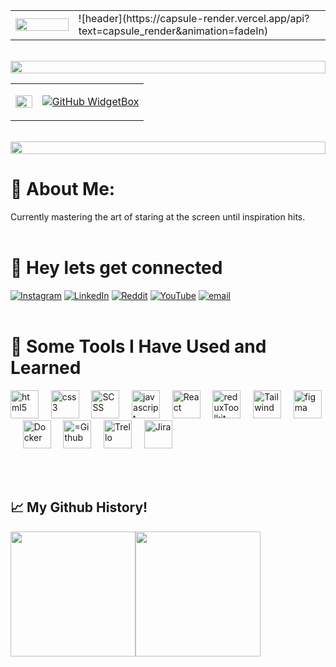 <div align="center">
  <table>
    <tr>
      <td width="20%">
        <img src="https://i.giphy.com/3NjABnBOieYQE4BpkP.webp" width="100%" style="border: none;" />
      </td>
      <td width="80%" style="border: none;">
![header](https://capsule-render.vercel.app/api?text=capsule_render&animation=fadeIn)
      </td>
    </tr>
  </table>
</div>
<br>
<img src="https://i.imgur.com/dBaSKWF.gif" height="20" width="100%">

<div align="center">
  <table>
    <tr>
      <td width="20%">
        <img src="https://i.giphy.com/3NjABnBOieYQE4BpkP.webp" width="100%" style="border: none;" />
      </td>
      <td width="80%" style="border: none;">
<div>

[![GitHub WidgetBox](https://github-widgetbox.vercel.app/api/profile?username=sanishkarkee&data=followers,repositories,stars,commits&theme=metropolis)](https://github.com/sanishkarkee)
</div>
      </td>
    </tr>
  </table>
</div>
<br>
<img src="https://i.imgur.com/dBaSKWF.gif" height="20" width="100%">

# 💫 About Me:
Currently mastering the art of staring at the screen until inspiration hits. 
<br><br>

# 💬 Hey lets get connected
[![Instagram](https://img.shields.io/badge/Instagram-%23E4405F.svg?logo=Instagram&logoColor=white)](https://instagram.com/sanishkarki007) [![LinkedIn](https://img.shields.io/badge/LinkedIn-%230077B5.svg?logo=linkedin&logoColor=white)](https://linkedin.com/in/sanish-karki-680249148) [![Reddit](https://img.shields.io/badge/Reddit-%23FF4500.svg?logo=Reddit&logoColor=white)](https://reddit.com/user/Ambitious_Occasion_9) [![YouTube](https://img.shields.io/badge/YouTube-%23FF0000.svg?logo=YouTube&logoColor=white)](https://youtube.com/@@simplifiedfactzz) [![email](https://img.shields.io/badge/Email-D14836?logo=gmail&logoColor=white)](mailto:s.karki1994@gmail.com) 
<br><br>
# 🚀 Some Tools I Have Used and Learned
<p align="left">
<img src="https://cdn.jsdelivr.net/gh/devicons/devicon@latest/icons/html5/html5-plain-wordmark.svg" alt="html5" width="45" height="45" />&nbsp;&nbsp;&nbsp;&nbsp;    
<img src="https://cdn.jsdelivr.net/gh/devicons/devicon@latest/icons/css3/css3-plain-wordmark.svg" alt="css3" width="45" height="45"/>&nbsp;&nbsp;&nbsp;&nbsp; 
<img src="https://cdn.jsdelivr.net/gh/devicons/devicon@latest/icons/sass/sass-original.svg" alt="SCSS" width="45" height="45"/>&nbsp;&nbsp;&nbsp;&nbsp;  
<img src="https://cdn.jsdelivr.net/gh/devicons/devicon@latest/icons/javascript/javascript-plain.svg" alt="javascript" width="45" height="45"/>&nbsp;&nbsp;&nbsp;&nbsp;  
<img src="https://cdn.jsdelivr.net/gh/devicons/devicon@latest/icons/react/react-original.svg"  alt="React" width="45" height="45"/>&nbsp;&nbsp;&nbsp;&nbsp; 
<img src="https://cdn.jsdelivr.net/gh/devicons/devicon@latest/icons/redux/redux-original.svg" alt="reduxToolkit" width="45" height="45"/>&nbsp;&nbsp;&nbsp;&nbsp;  
<img src="https://cdn.jsdelivr.net/gh/devicons/devicon@latest/icons/tailwindcss/tailwindcss-original.svg" alt="Tailwind" width="45" height="45"/>&nbsp;&nbsp;&nbsp;&nbsp;
<img src="https://cdn.jsdelivr.net/gh/devicons/devicon@latest/icons/figma/figma-original.svg" alt="figma" width="45" height="45"/>&nbsp;&nbsp;&nbsp;&nbsp; 
<img src="https://cdn.jsdelivr.net/gh/devicons/devicon@latest/icons/docker/docker-original.svg" alt="Docker" width="45" height="45"/>&nbsp;&nbsp;&nbsp;&nbsp;
<img src="https://cdn.jsdelivr.net/gh/devicons/devicon@latest/icons/github/github-original-wordmark.svg" alt="=Github" width="45" height="45"/>&nbsp;&nbsp;&nbsp;&nbsp;  
<img src="https://cdn.jsdelivr.net/gh/devicons/devicon@latest/icons/trello/trello-plain-wordmark.svg" alt="Trello" width="45" height="45"/>&nbsp;&nbsp;&nbsp;&nbsp; 
<img src="https://cdn.jsdelivr.net/gh/devicons/devicon@latest/icons/jira/jira-original-wordmark.svg" alt="Jira" width="45" height="45"/>&nbsp;&nbsp;&nbsp;&nbsp;     
</p>
<br><br>
<h2> 📈 My Github History!</h2>
<p align="left">
<div style="display: flex; justify-content: flex-start; align-items: center; ">
  <img src="https://github-readme-stats.vercel.app/api?username=sanishkarkee&show_icons=true&theme=tokyonight" height="200"/>
  <img src="https://github-readme-stats.vercel.app/api/top-langs/?username=sanishkarkee&theme=tokyonight"  height="200"/>
</div>
<p/>
<br><br>




















